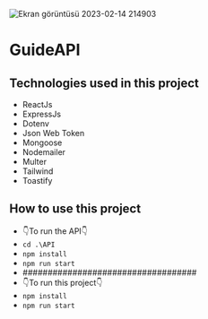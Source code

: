 ![Ekran görüntüsü 2023-02-14 214903](https://user-images.githubusercontent.com/83214912/218829895-d7fddab9-dcd8-4aa8-ab27-c63474650ee6.png)

# GuideAPI

## Technologies used in this project

- ReactJs
- ExpressJs
- Dotenv
- Json Web Token
- Mongoose
- Nodemailer
- Multer
- Tailwind
- Toastify


## How to use this project

- 👇To run the API👇
- `cd .\API`
- `npm install`
- `npm run start`
- ###################################
- 👇To run this project👇
- `npm install`
- `npm run start`
